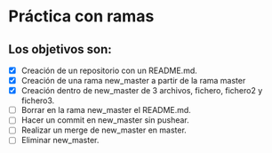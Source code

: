 # Práctica con ramas


 Los objetivos son:
-

- [X] Creación de un repositorio con un README.md.
- [X] Creación de una rama new_master a partir de la rama master
- [X] Creación dentro de new_master de 3 archivos, fichero, fichero2 y fichero3.
- [ ] Borrar en la rama new_master el README.md.
- [ ] Hacer un commit en new_master sin pushear.
- [ ] Realizar un merge de new_master en master.
- [ ] Eliminar new_master.
